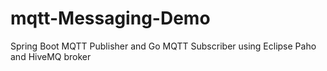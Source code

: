 # mqtt-Messaging-Demo
Spring Boot MQTT Publisher and Go MQTT Subscriber using Eclipse Paho and HiveMQ broker
